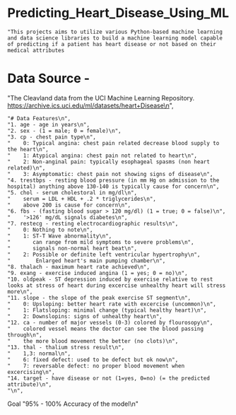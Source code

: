 # Predicting_Heart_Disease_Using_ML
    "This projects aims to utilize various Python-based machine learning and data science libraries to build a machine learning model capable of predicting if a patient has heart disease or not based on their medical attributes
    
  # Data Source - 
  "The Cleavland data from the UCI Machine Learning Repository. https://archive.ics.uci.edu/ml/datasets/heart+Disease\n",
  
    "# Data Features\n",
    "1. age - age in years\n",
    "2. sex - (1 = male; 0 = female)\n",
    "3. cp - chest pain type\n",
    "    0: Typical angina: chest pain related decrease blood supply to the heart\n",
    "    1: Atypical angina: chest pain not related to heart\n",
    "    2: Non-anginal pain: typically esophageal spasms (non heart related)\n",
    "    3: Asymptomatic: chest pain not showing signs of disease\n",
    "4. trestbps - resting blood pressure (in mm Hg on admission to the hospital) anything above 130-140 is typically cause for concern\n",
    "5. chol - serum cholestoral in mg/dl\n",
    "    serum = LDL + HDL + .2 * triglycerides\n",
    "    above 200 is cause for concern\n",
    "6. fbs - (fasting blood sugar > 120 mg/dl) (1 = true; 0 = false)\n",
    "    '>126' mg/dL signals diabetes\n",
    "7. restecg - resting electrocardiographic results\n",
    "    0: Nothing to note\n",
    "    1: ST-T Wave abnormality\n",
    "       can range from mild symptoms to severe problems\n",
    "       signals non-normal heart beat\n",
    "    2: Possible or definite left ventricular hypertrophy\n",
    "        Enlarged heart's main pumping chamber\n",
    "8. thalach - maximum heart rate achieved\n",
    "9. exang - exercise induced angina (1 = yes; 0 = no)\n",
    "10. oldpeak - ST depression induced by exercise relative to rest looks at stress of heart during excercise unhealthy heart will stress more\n",
    "11. slope - the slope of the peak exercise ST segment\n",
    "    0: Upsloping: better heart rate with excercise (uncommon)\n",
    "    1: Flatsloping: minimal change (typical healthy heart)\n",
    "    2: Downslopins: signs of unhealthy heart\n",
    "12. ca - number of major vessels (0-3) colored by flourosopy\n",
    "    colored vessel means the doctor can see the blood passing through\n",
    "    the more blood movement the better (no clots)\n",
    "13. thal - thalium stress result\n",
    "    1,3: normal\n",
    "    6: fixed defect: used to be defect but ok now\n",
    "    7: reversable defect: no proper blood movement when excercising\n",
    "14. target - have disease or not (1=yes, 0=no) (= the predicted attribute)\n",
    "\n",
  
  Goal 
    "95% - 100% Accuracy of the model\n"
  
